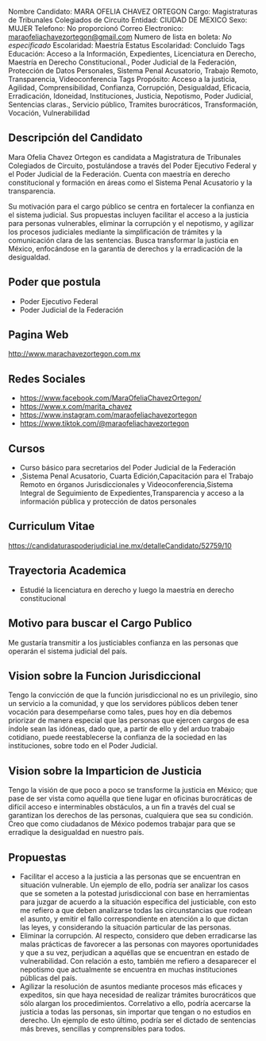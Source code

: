 Nombre Candidato: MARA OFELIA CHAVEZ ORTEGON
Cargo: Magistraturas de Tribunales Colegiados de Circuito
Entidad: CIUDAD DE MEXICO
Sexo: MUJER
Telefono: No proporcionó
Correo Electronico: maraofeliachavezortegon@gmail.com
Numero de lista en boleta: *No especificado*
Escolaridad: Maestría
Estatus Escolaridad: Concluido
Tags Educación: Acceso a la Información, Expedientes, Licenciatura en Derecho, Maestría en Derecho Constitucional., Poder Judicial de la Federación, Protección de Datos Personales, Sistema Penal Acusatorio, Trabajo Remoto, Transparencia, Videoconferencia
Tags Propósito: Acceso a la justicia, Agilidad, Comprensibilidad, Confianza, Corrupción, Desigualdad, Eficacia, Erradicación, Idoneidad, Instituciones, Justicia, Nepotismo, Poder Judicial, Sentencias claras., Servicio público, Tramites burocráticos, Transformación, Vocación, Vulnerabilidad


## Descripción del Candidato 

Mara Ofelia Chavez Ortegon es candidata a Magistratura de Tribunales Colegiados de Circuito, postulándose a través del Poder Ejecutivo Federal y el Poder Judicial de la Federación. Cuenta con maestría en derecho constitucional y formación en áreas como el Sistema Penal Acusatorio y la transparencia. 

Su motivación para el cargo público se centra en fortalecer la confianza en el sistema judicial. Sus propuestas incluyen facilitar el acceso a la justicia para personas vulnerables, eliminar la corrupción y el nepotismo, y agilizar los procesos judiciales mediante la simplificación de trámites y la comunicación clara de las sentencias. Busca transformar la justicia en México, enfocándose en la garantía de derechos y la erradicación de la desigualdad.


## Poder que postula

- Poder Ejecutivo Federal
- Poder Judicial de la Federación


## Pagina Web

http://www.marachavezortegon.com.mx


## Redes Sociales

- https://www.facebook.com/MaraOfeliaChavezOrtegon/
- https://www.x.com/marita_chavez
- https://www.instagram.com/maraofeliachavezortegon
- https://www.tiktok.com/@maraofeliachavezortegon


## Cursos

- Curso básico para secretarios del Poder Judicial de la Federación
- ,Sistema Penal Acusatorio, Cuarta Edición,Capacitación para el Trabajo Remoto en órganos Jurisdiccionales y Videoconferencia,Sistema Integral de Seguimiento de Expedientes,Transparencia y acceso a la información pública y protección de datos personales


## Curriculum Vitae

https://candidaturaspoderjudicial.ine.mx/detalleCandidato/52759/10


## Trayectoria Academica

- Estudié la licenciatura en derecho y luego la maestría en derecho constitucional


## Motivo para buscar el Cargo Publico

Me gustaría transmitir a los justiciables confianza en las personas que operarán el sistema judicial del país.


## Vision sobre la Funcion Jurisdiccional

Tengo la convicción de que la función jurisdiccional no es un privilegio, sino un servicio a la comunidad, y que los servidores públicos deben tener vocación para desempeñarse como tales, pues hoy en día debemos priorizar de manera especial que las personas que ejercen cargos de esa índole sean las idóneas, dado que, a partir de ello y del arduo trabajo cotidiano, puede reestablecerse la confianza de la sociedad en las instituciones, sobre todo en el Poder Judicial.


## Vision sobre la Imparticion de Justicia

Tengo la visión de que poco a poco se transforme la justicia en México; que pase de ser vista como aquélla que tiene lugar en oficinas burocráticas de difícil acceso e interminables obstáculos, a un fin a través del cual se garantizan los derechos de las personas, cualquiera que sea su condición. Creo que como ciudadanos de México podemos trabajar para que se erradique la desigualdad en nuestro país.


## Propuestas

- Facilitar el acceso a la justicia a las personas que se encuentran en situación vulnerable. Un ejemplo de ello, podría ser analizar los casos que se someten a la potestad jurisdiccional con base en herramientas para juzgar de acuerdo a la situación específica del justiciable, con esto me refiero a que deben analizarse todas las circunstancias que rodean el asunto, y emitir el fallo correspondiente en atención a lo que dictan las leyes, y considerando la situación particular de las personas.
- Eliminar la corrupción. Al respecto, considero que deben erradicarse las malas prácticas de favorecer a las personas con mayores oportunidades y que a su vez, perjudican a aquéllas que se encuentran en estado de vulnerabilidad. Con relación a esto, también me refiero a desaparecer el nepotismo que actualmente se encuentra en muchas instituciones públicas del país.
- Agilizar la resolución de asuntos mediante procesos más eficaces y expeditos, sin que haya necesidad de realizar trámites burocráticos que sólo alargan los procedimientos. Correlativo a ello, podría acercarse la justicia a todas las personas, sin importar que tengan o no estudios en derecho. Un ejemplo de esto último, podría ser el dictado de sentencias más breves, sencillas y comprensibles para todos.

